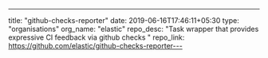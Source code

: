 ---
title: "github-checks-reporter"
date: 2019-06-16T17:46:11+05:30
type: "organisations"
org_name: "elastic"
repo_desc: "Task wrapper that provides expressive CI feedback via github checks "
repo_link: https://github.com/elastic/github-checks-reporter---